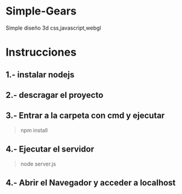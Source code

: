 # Simple-Gears
Simple diseño 3d  css,javascript,webgl


# Instrucciones
## 1.- instalar nodejs
##  2.- descragar el proyecto
##  3.- Entrar a la carpeta con cmd y ejecutar 
  > npm install
##  4.- Ejecutar el servidor
  > node server.js
##  4.- Abrir el Navegador y acceder a localhost
  
